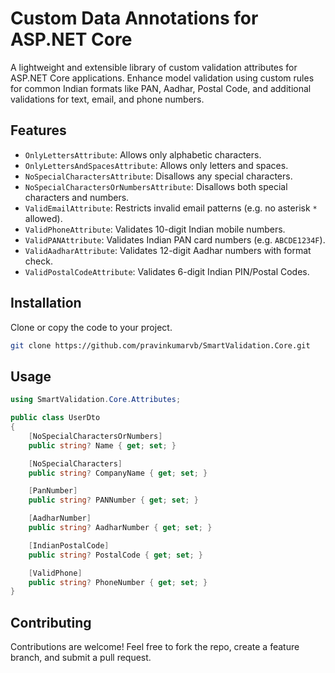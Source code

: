 # Custom Data Annotations for ASP.NET Core

A lightweight and extensible library of custom validation attributes for ASP.NET Core applications. Enhance model validation using custom rules for common Indian formats like PAN, Aadhar, Postal Code, and additional validations for text, email, and phone numbers.

##  Features

-  `OnlyLettersAttribute`: Allows only alphabetic characters.
-  `OnlyLettersAndSpacesAttribute`: Allows only letters and spaces.
-  `NoSpecialCharactersAttribute`: Disallows any special characters.
-  `NoSpecialCharactersOrNumbersAttribute`: Disallows both special characters and numbers.
-  `ValidEmailAttribute`: Restricts invalid email patterns (e.g. no asterisk `*` allowed).
-  `ValidPhoneAttribute`: Validates 10-digit Indian mobile numbers.
-  `ValidPANAttribute`: Validates Indian PAN card numbers (e.g. `ABCDE1234F`).
-  `ValidAadharAttribute`: Validates 12-digit Aadhar numbers with format check.
-  `ValidPostalCodeAttribute`: Validates 6-digit Indian PIN/Postal Codes.

##  Installation

Clone or copy the code to your project.

```bash
git clone https://github.com/pravinkumarvb/SmartValidation.Core.git
```

##  Usage
```csharp
using SmartValidation.Core.Attributes;

public class UserDto
{
    [NoSpecialCharactersOrNumbers]
    public string? Name { get; set; }

    [NoSpecialCharacters]
    public string? CompanyName { get; set; }

    [PanNumber]
    public string? PANNumber { get; set; }

    [AadharNumber]
    public string? AadharNumber { get; set; }

    [IndianPostalCode]
    public string? PostalCode { get; set; }

    [ValidPhone]
    public string? PhoneNumber { get; set; }
}
```
## Contributing
Contributions are welcome! Feel free to fork the repo, create a feature branch, and submit a pull request.
